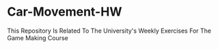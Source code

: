 # Car-Movement-HW
This Repository Is Related To The University's Weekly Exercises For The Game Making Course
